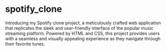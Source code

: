 # spotify_clone
Introducing my Spotify clone project, a meticulously crafted web application that replicates the sleek and user-friendly interface of the popular music streaming platform. Powered by HTML and CSS, this project provides users with a seamless and visually appealing experience as they navigate through their favorite tunes.
